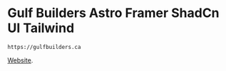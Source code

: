 # Gulf Builders Astro Framer ShadCn UI Tailwind

```
https://gulfbuilders.ca
```
[Website](https://gulfbuilders.ca/t).
